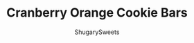 ---
layout: ../../layouts/MarkdownPostLayout.astro
title: Cranberry Orange Cookie Bars
author: ShugarySweets
pubDate: 2019-01-14
description: "Chewy, delicious Cranberry Orange Cookie bars are filled with tangy cranberries and topped with a creamy orange frosting! These make a delicious addition to any holiday celebration or weeknight treat."
image_url: https://www.shugarysweets.com/wp-content/uploads/2014/12/cranberry-orange-cookie-bars-facebook.jpg
tags: ["Cookies","American"]
calories: 138
protein: 1
carbohydrates: 20
fats: 6
fiber: 0
ingredients: ["3/4 cup unsalted butter, melted","1 cup light brown sugar, packed","1/2 cup granulated sugar","2 large eggs","1 teaspoon vanilla extract","2 1/4 cups all-purpose flour","1/2 teaspoon baking soda","1/2 teaspoon kosher salt","1 package (11 ounce) white chocolate chips","3/4 cup dried cranberries","1 orange, zested (about 1 Tablespoon)","3/4 cup unsalted butter, softened","3 cups powdered sugar","3 Tablespoons orange juice"]
serves: 48
time: "28 minutes"
prepTime: "10 minutes"
instructions: ["In a large mixing bowl, beat melted butter with sugars. Add eggs and vanilla and beat until fully combined. Add flour, baking soda, kosher salt, orange zest and beat until blended. Fold in dried cranberries and white chocolate chips.","Press cookie dough into a lightly greased 15x10x1inch baking sheet. Bake in a 350 degree oven for 18-22 minutes. Remove and cool completely before frosting.","For the frosting, beat butter, powdered sugar and orange juice for 3-5 minutes until fluffy. Spread evenly over cooled cookie bars.","Cut and enjoy.","Store in airtight container for up to 5 days."]
nutrition: ["138 calories","20 grams carbohydrates","23 milligrams cholesterol","6 grams fat","0 grams fiber","1 grams protein","4 grams saturated fat","43 milligrams sodium","15 grams sugar","0 grams trans fat","2 grams unsaturated fat"]
---